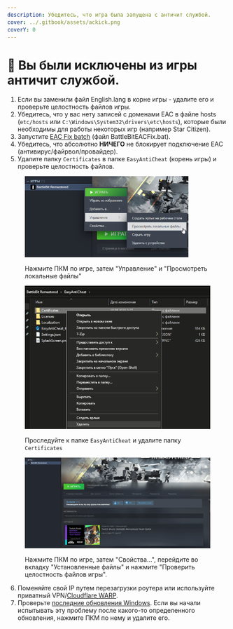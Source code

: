 ```yaml
---
description: Убедитесь, что игра была запущена с античит службой.
cover: ../.gitbook/assets/ackick.png
coverY: 0
---
```


# 🔘 Вы были исключены из игры античит службой.

1. Если вы заменили файл English.lang в корне игры - удалите его и проверьте целостность файлов игры.
2. Убедитесь, что у вас нету записей с доменами EAC в файле hosts (`etc/hosts` или `C:\Windows\System32\drivers\etc\hosts`), которые были необходимы для работы некоторых игр (например Star Citizen).
3. Запустите [EAC Fix batch](https://github.com/livingflore/BattleBitEACFix/releases) (файл BattleBitEACFix.bat).
4. Убедитесь, что абсолютно **НИЧЕГО** не блокирует подключение EAC (антивирус/файрвол/провайдер).
5. Удалите папку `Certificates` в папке `EasyAntiCheat` (корень игры) и проверьте целостность файлов.

<figure><img src="../.gitbook/assets/browse.png" alt="" width="374"><figcaption><p>Нажмите ПКМ по игре, затем "Управление" и "Просмотреть локальные файлы"</p></figcaption></figure>

<figure><img src="../.gitbook/assets/delete.png" alt="" width="464"><figcaption><p>Проследуйте к папке <code>EasyAntiCheat</code> и удалите папку <code>Certificates</code></p></figcaption></figure>

<figure><img src="../.gitbook/assets/BBR_Validation.gif" alt=""><figcaption><p>Нажмите ПКМ по игре, затем "Свойства...", перейдите во вкладку "Установленные файлы" и нажмите "Проверить целостность файлов игры".</p></figcaption></figure>

6. Поменяйте свой IP путем перезагрузки роутера или используйте приватный VPN/[Cloudflare WARP](https://1.1.1.1).
7. Проверьте [последние обновления Windows](ms-settings:windowsupdate-history). Если вы начали испытывать эту проблему после какого-то определенного обновления, нажмите ПКМ по нему и удалите его.
